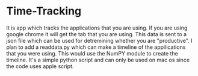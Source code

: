 # Time-Tracking
It is app which tracks the applications that you are using. If you are using google chrome it will get the tab that you are using. This data is sent to a json file which can be used for detremining whether you are "productive". 
I plan to add a readdata.py which can make a timeline of the appilications that you were using. This would use the NumPY module to create the timeline.
It's a simple python script and can only be used on mac os since the code uses apple script.
